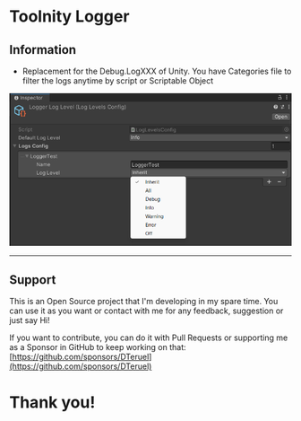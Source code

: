 
# Toolnity Logger

## Information

* Replacement for the Debug.LogXXX of Unity. You have Categories file to filter the logs anytime by script or Scriptable Object

![Logger](.readme/Logger.png)

--------------------------------

## Support
This is an Open Source project that I'm developing in my spare time.
You can use it as you want or contact with me for any feedback, suggestion or just say Hi!

If you want to contribute, you can do it with Pull Requests or supporting me as a Sponsor in GitHub to keep working on that:
[https://github.com/sponsors/DTeruel](https://github.com/sponsors/DTeruel)

# Thank you!
